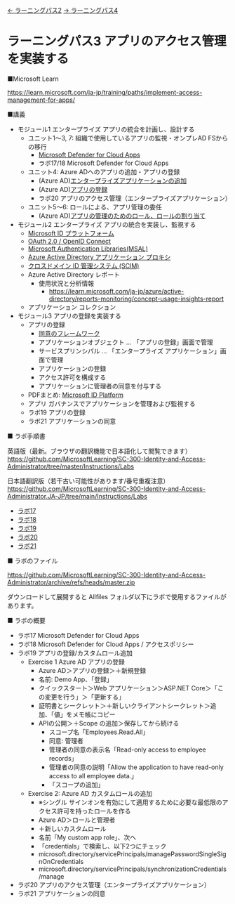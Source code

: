 [← ラーニングパス2](lp02.md)
[→ ラーニングパス4](lp04.md)

# ラーニングパス3 アプリのアクセス管理を実装する

■Microsoft Learn

https://learn.microsoft.com/ja-jp/training/paths/implement-access-management-for-apps/

■講義

- モジュール1 エンタープライズ アプリの統合を計画し、設計する
  - ユニット1～3, 7: 組織で使用しているアプリの監視・オンプレAD FSからの移行
    - [Microsoft Defender for Cloud Apps](../SC/mdca.md)
    - ラボ17/18 Microsoft Defender for Cloud Apps
  - ユニット4: Azure ADへのアプリの追加・アプリの登録
    - (Azure AD)[エンタープライズアプリケーションの追加](../SC/enterprise-app.md)
    - (Azure AD)[アプリの登録](../SC/app-registration.md)
    - ラボ20 アプリのアクセス管理（エンタープライズアプリケーション）
  - ユニット5～6: ロールによる、アプリ管理の委任
    - (Azure AD)[アプリの管理のためのロール、ロールの割り当て](../SC/app-role.md)
- モジュール2 エンタープライズ アプリの統合を実装し、監視する
  - [Microsoft ID プラットフォーム](../AZ-204/mod06-04-id-platform.md)
  - [OAuth 2.0 / OpenID Connect](../general/oauth-oidc.md)
  - [Microsoft Authentication Libraries(MSAL)](../AZ-204/mod06-02-msal.md)
  - [Azure Active Directory アプリケーション プロキシ](../SC/application-proxy.md)
  - [クロスドメイン ID 管理システム (SCIM)](../SC/scim.md)
  - Azure Active Directory レポート
    - 使用状況と分析情報
      - https://learn.microsoft.com/ja-jp/azure/active-directory/reports-monitoring/concept-usage-insights-report
  - アプリケーション コレクション
- モジュール3 アプリの登録を実装する
  - アプリの登録
    - [同意のフレームワーク](../SC/consent-framework.md)
    - アプリケーションオブジェクト ... 「アプリの登録」画面で管理
    - サービスプリンシパル ... 「エンタープライズ アプリケーション」画面で管理
    - アプリケーションの登録
    - アクセス許可を構成する
    - アプリケーションに管理者の同意を付与する
  - PDFまとめ: [Microsoft ID Platform](../SC/pdf/Microsoft%20ID%20Platform.pdf)
  - アプリ ガバナンスでアプリケーションを管理および監視する
  - ラボ19 アプリの登録
  - ラボ21 アプリケーションの同意

■ ラボ手順書

英語版（最新。ブラウザの翻訳機能で日本語化して閲覧できます）
https://github.com/MicrosoftLearning/SC-300-Identity-and-Access-Administrator/tree/master/Instructions/Labs

日本語翻訳版（若干古い可能性があります/番号重複注意）
https://github.com/MicrosoftLearning/SC-300-Identity-and-Access-Administrator.JA-JP/tree/main/Instructions/Labs

- [ラボ17](https://github.com/MicrosoftLearning/SC-300-Identity-and-Access-Administrator.JA-JP/blob/main/Instructions/Labs/Lab_17_DefenderForCloudAppsDiscoveryAndRestrictions.md)
- [ラボ18](https://github.com/MicrosoftLearning/SC-300-Identity-and-Access-Administrator.JA-JP/blob/main/Instructions/Labs/Lab_18_DefenderForCloudAppsAccessPolicies.md)
- [ラボ19](https://github.com/MicrosoftLearning/SC-300-Identity-and-Access-Administrator.JA-JP/blob/main/Instructions/Labs/Lab_19_RegisterAnApplication.md)
- [ラボ20](https://github.com/MicrosoftLearning/SC-300-Identity-and-Access-Administrator.JA-JP/blob/main/Instructions/Labs/Lab_20_ImplementAccessManagementForApps.md)
- [ラボ21](https://github.com/MicrosoftLearning/SC-300-Identity-and-Access-Administrator.JA-JP/blob/main/Instructions/Labs/Lab_21_GrantTenantWideAdminConsentToAnApplication.md)

■ ラボのファイル

https://github.com/MicrosoftLearning/SC-300-Identity-and-Access-Administrator/archive/refs/heads/master.zip

ダウンロードして展開すると Allfiles フォルダ以下にラボで使用するファイルがあります。

■ ラボの概要

- ラボ17 Microsoft Defender for Cloud Apps
- ラボ18 Microsoft Defender for Cloud Apps / アクセスポリシー
- ラボ19 アプリの登録/カスタムロール追加
  - Exercise 1 Azure AD アプリの登録
    - Azure AD＞アプリの登録＞＋新規登録
    - 名前: Demo App、「登録」
    - クイックスタート＞Web アプリケーション＞ASP.NET Core＞「この変更を行う」＞「更新する」
    - 証明書とシークレット＞＋新しいクライアントシークレット＞追加、「値」をメモ帳にコピー
    - APIの公開＞＋Scope の追加＞保存してから続ける
      - スコープ名「Employees.Read.All」
      - 同意: 管理者
      - 管理者の同意の表示名「Read-only access to employee records」
      - 管理者の同意の説明「Allow the application to have read-only access to all employee data.」
      - 「スコープの追加」
  - Exercise 2: Azure AD カスタムロールの追加
    - ※シングル サインオンを有効にして適用するために必要な最低限のアクセス許可を持ったロールを作る
    - Azure AD＞ロールと管理者
    - ＋新しいカスタムロール
    - 名前「My custom app role」、次へ
    - 「credentials」で検索し、以下2つにチェック
    - microsoft.directory/servicePrincipals/managePasswordSingleSignOnCredentials
    - microsoft.directory/servicePrincipals/synchronizationCredentials/manage
- ラボ20 アプリのアクセス管理（エンタープライズアプリケーション）
- ラボ21 アプリケーションの同意

